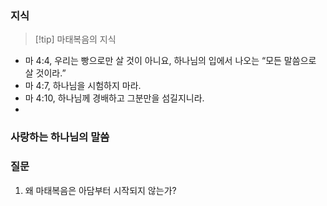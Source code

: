 ### 지식
> [!tip] 마태복음의 지식
- 마 4:4, 우리는 빵으로만 살 것이 아니요, 하나님의 입에서 나오는 “모든 말씀으로 살 것이라.”
- 마 4:7, 하나님을 시험하지 마라.
- 마 4:10, 하나님께 경배하고 그분만을 섬길지니라.
- 

### 사랑하는 하나님의 말씀

### 질문
1. 왜 마태복음은 아담부터 시작되지 않는가?